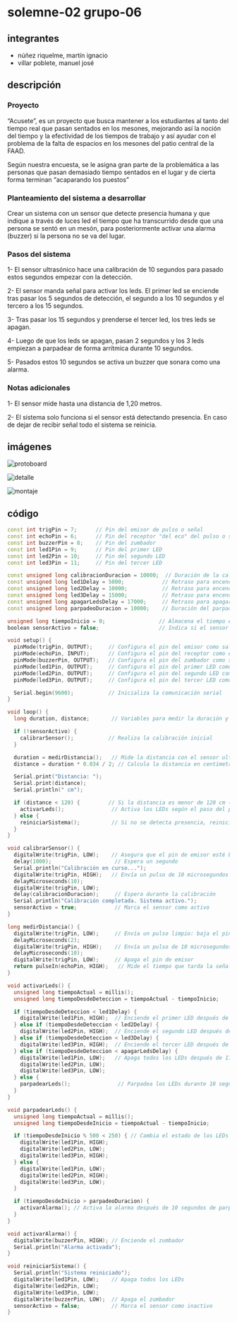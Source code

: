 # solemne-02 grupo-06

## integrantes

* núñez riquelme, martín ignacio
* villar poblete, manuel josé

## descripción

### Proyecto

“Acusete”, es un proyecto que busca mantener a los estudiantes al tanto del tiempo real que pasan sentados en los mesones, mejorando así la noción del tiempo y la efectividad de los tiempos de trabajo y así ayudar con el problema de la falta de espacios en los mesones del patio central de la FAAD. 

Según nuestra encuesta, se le asigna gran parte de la problemática a las personas que pasan demasiado tiempo sentados en el lugar y de cierta forma terminan “acaparando los puestos”

### Planteamiento del sistema a desarrollar

Crear un sistema con un sensor que detecte presencia humana y que indique a través de luces led el tiempo que ha transcurrido desde que una persona se sentó en un mesón, para posteriormente activar una alarma (buzzer) si la persona no se va del lugar.

### Pasos del sistema

1- El sensor ultrasónico hace una calibración de 10 segundos para pasado estos segundos empezar con la detección.

2- El sensor manda señal para activar los leds. El primer led se enciende tras pasar los 5 segundos de detección, el segundo a los 10 segundos y el tercero a los 15 segundos.

3- Tras pasar los 15 segundos y prenderse el tercer led, los tres leds se apagan.

4- Luego de que los leds se apagan, pasan 2 segundos y los 3 leds empiezan a parpadear de forma arrítmica durante 10 segundos. 

5- Pasados estos 10 segundos se activa un buzzer que sonara como una alarma.

### Notas adicionales

1- El sensor mide hasta una distancia de 1,20 metros.

2- El sistema solo funciona si el sensor está detectando presencia. En caso de dejar de recibir señal todo el sistema se reinicia.

## imágenes

![protoboard](./imagenes/protoboard.jpg)

![detalle](./imagenes/detalle.jpg)

![montaje](./imagenes/montaje.jpg)

## código

```cpp
const int trigPin = 7;      // Pin del emisor de pulso o señal
const int echoPin = 6;      // Pin del receptor "del eco" del pulso o señal
const int buzzerPin = 8;    // Pin del zumbador
const int led1Pin = 9;      // Pin del primer LED
const int led2Pin = 10;     // Pin del segundo LED
const int led3Pin = 11;     // Pin del tercer LED

const unsigned long calibracionDuracion = 10000;  // Duración de la calibración en milisegundos (10 segundos)
const unsigned long led1Delay = 5000;            // Retraso para encender el primer LED después de la detección (5 segundos)
const unsigned long led2Delay = 10000;           // Retraso para encender el segundo LED después de la detección (10 segundos)
const unsigned long led3Delay = 15000;           // Retraso para encender el tercer LED después de la detección (15 segundos)
const unsigned long apagarLedsDelay = 17000;     // Retraso para apagar todos los LEDs (17 segundos)
const unsigned long parpadeoDuracion = 10000;    // Duración del parpadeo de LEDs (10 segundos)

unsigned long tiempoInicio = 0;                 // Almacena el tiempo en milisegundos en que se detectó movimiento
boolean sensorActivo = false;                   // Indica si el sensor ultrasónico está actualmente activo

void setup() {
  pinMode(trigPin, OUTPUT);     // Configura el pin del emisor como salida
  pinMode(echoPin, INPUT);      // Configura el pin del receptor como entrada
  pinMode(buzzerPin, OUTPUT);   // Configura el pin del zumbador como salida
  pinMode(led1Pin, OUTPUT);     // Configura el pin del primer LED como salida
  pinMode(led2Pin, OUTPUT);     // Configura el pin del segundo LED como salida
  pinMode(led3Pin, OUTPUT);     // Configura el pin del tercer LED como salida

  Serial.begin(9600);           // Inicializa la comunicación serial
}

void loop() {
  long duration, distance;       // Variables para medir la duración y distancia

  if (!sensorActivo) {
    calibrarSensor();           // Realiza la calibración inicial
  }

  duration = medirDistancia();   // Mide la distancia con el sensor ultrasónico
  distance = duration * 0.034 / 2; // Calcula la distancia en centímetros

  Serial.print("Distancia: ");
  Serial.print(distance);
  Serial.println(" cm");

  if (distance < 120) {         // Si la distancia es menor de 120 cm (1 metro y 20 centímetros)
    activarLeds();               // Activa los LEDs según el paso del proceso
  } else {
    reiniciarSistema();          // Si no se detecta presencia, reinicia el sistema
  }
}

void calibrarSensor() {
  digitalWrite(trigPin, LOW);    // Asegura que el pin de emisor esté bajo
  delay(1000);                    // Espera un segundo
  Serial.println("Calibración en curso...");
  digitalWrite(trigPin, HIGH);   // Envía un pulso de 10 microsegundos
  delayMicroseconds(10);
  digitalWrite(trigPin, LOW);
  delay(calibracionDuracion);     // Espera durante la calibración
  Serial.println("Calibración completada. Sistema activo.");
  sensorActivo = true;            // Marca el sensor como activo
}

long medirDistancia() {
  digitalWrite(trigPin, LOW);     // Envía un pulso limpio: baja el pin de emisor
  delayMicroseconds(2);
  digitalWrite(trigPin, HIGH);    // Envía un pulso de 10 microsegundos: sube el pin de emisor
  delayMicroseconds(10);
  digitalWrite(trigPin, LOW);     // Apaga el pin de emisor
  return pulseIn(echoPin, HIGH);   // Mide el tiempo que tarda la señal en volver al sensor en microsegundos
}

void activarLeds() {
  unsigned long tiempoActual = millis();
  unsigned long tiempoDesdeDeteccion = tiempoActual - tiempoInicio;

  if (tiempoDesdeDeteccion < led1Delay) {
    digitalWrite(led1Pin, HIGH);  // Enciende el primer LED después de 5 segundos de detección
  } else if (tiempoDesdeDeteccion < led2Delay) {
    digitalWrite(led2Pin, HIGH);  // Enciende el segundo LED después de 10 segundos de detección
  } else if (tiempoDesdeDeteccion < led3Delay) {
    digitalWrite(led3Pin, HIGH);  // Enciende el tercer LED después de 15 segundos de detección
  } else if (tiempoDesdeDeteccion < apagarLedsDelay) {
    digitalWrite(led1Pin, LOW);   // Apaga todos los LEDs después de 17 segundos de detección
    digitalWrite(led2Pin, LOW);
    digitalWrite(led3Pin, LOW);
  } else {
    parpadearLeds();               // Parpadea los LEDs durante 10 segundos
  }
}

void parpadearLeds() {
  unsigned long tiempoActual = millis();
  unsigned long tiempoDesdeInicio = tiempoActual - tiempoInicio;

  if (tiempoDesdeInicio % 500 < 250) { // Cambia el estado de los LEDs cada 0.25 segundos para un parpadeo irregular
    digitalWrite(led1Pin, HIGH);
    digitalWrite(led2Pin, LOW);
    digitalWrite(led3Pin, HIGH);
  } else {
    digitalWrite(led1Pin, LOW);
    digitalWrite(led2Pin, HIGH);
    digitalWrite(led3Pin, LOW);
  }

  if (tiempoDesdeInicio > parpadeoDuracion) {
    activarAlarma(); // Activa la alarma después de 10 segundos de parpadeo
  }
}

void activarAlarma() {
  digitalWrite(buzzerPin, HIGH); // Enciende el zumbador
  Serial.println("Alarma activada");
}

void reiniciarSistema() {
  Serial.println("Sistema reiniciado");
  digitalWrite(led1Pin, LOW);    // Apaga todos los LEDs
  digitalWrite(led2Pin, LOW);
  digitalWrite(led3Pin, LOW);
  digitalWrite(buzzerPin, LOW);  // Apaga el zumbador
  sensorActivo = false;          // Marca el sensor como inactivo
}
```
